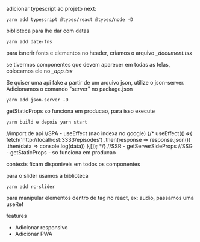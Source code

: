 adicionar typescript ao projeto next:

```
yarn add typescript @types/react @types/node -D
```

biblioteca para lhe dar com datas 

```
yarn add date-fns
```

para isnerir fonts e elementos no header, criamos o arquivo <i>_document.tsx</i>

se tivermos componentes que devem aparecer em todas as telas, colocamos ele no <i>_app.tsx</i>


Se quiser uma api fake a partir de um arquivo json, utilize o json-server. Adicionamos
o comando "server" no package.json
```
yarn add json-server -D
```

getStaticProps so funciona em producao, para isso execute
```
yarn build e depois yarn start
```

//import de api
//SPA - useEffect (nao indexa no google)
{/*
useEffect(()=>{
    fetch('http://localhost:3333/episodes')
      .then(response => response.json())
      .then(data => console.log(data))
  },[]);
*/}
//SSR - getServerSideProps
//SSG - getStaticProps - so funciona em producao


contexts ficam disponiveis em todos os componentes

para o slider usamos a biblioteca 
```
yarn add rc-slider
```

para manipular elementos dentro de tag no react, ex: audio, passamos uma useRef

features
<ul>
<li>Adicionar responsivo</li>
<li>Adicionar PWA </li>
</ul>